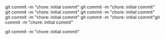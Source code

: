 git commit -m "chore: initial commit"
git commit -m "chore: initial commit"
git commit -m "chore: initial commit"
git commit -m "chore: initial commit"
git commit -m "chore: initial commit"
git commit -m "chore: initial commit"git commit -m "chore: initial commit"

git commit -m "chore: initial commit"
